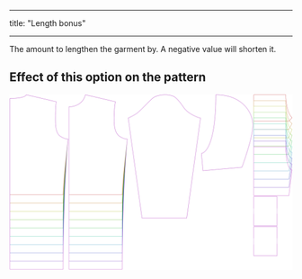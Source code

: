 ***

title: "Length bonus"

***

The amount to lengthen the garment by. A negative value will shorten it.

## Effect of this option on the pattern

![This image shows the effect of this option by superimposing several variants that have a different value for this option](huey_lengthbonus_sample.svg "Effect of this option on the pattern")
